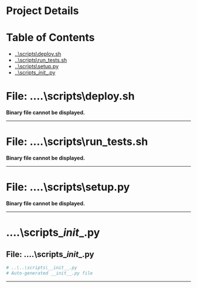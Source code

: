 # Project Details

# Table of Contents
- [..\scripts\deploy.sh](#-scripts-deploysh)
- [..\scripts\run_tests.sh](#-scripts-run_testssh)
- [..\scripts\setup.py](#-scripts-setuppy)
- [..\scripts\__init__.py](#-scripts-__init__py)


# File: ..\..\scripts\deploy.sh

**Binary file cannot be displayed.**

---

# File: ..\..\scripts\run_tests.sh

**Binary file cannot be displayed.**

---

# File: ..\..\scripts\setup.py

**Binary file cannot be displayed.**

---

# ..\..\scripts\__init__.py
## File: ..\..\scripts\__init__.py

```py
# ..\..\scripts\__init__.py
# Auto-generated __init__.py file

```

---

